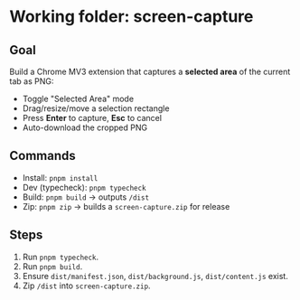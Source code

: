 # Working folder: screen-capture

## Goal
Build a Chrome MV3 extension that captures a **selected area** of the current tab as PNG:
- Toggle "Selected Area" mode
- Drag/resize/move a selection rectangle
- Press **Enter** to capture, **Esc** to cancel
- Auto-download the cropped PNG

## Commands
- Install: `pnpm install`
- Dev (typecheck): `pnpm typecheck`
- Build: `pnpm build`  → outputs `/dist`
- Zip: `pnpm zip`      → builds a `screen-capture.zip` for release

## Steps
1. Run `pnpm typecheck`.
2. Run `pnpm build`.
3. Ensure `dist/manifest.json`, `dist/background.js`, `dist/content.js` exist.
4. Zip `/dist` into `screen-capture.zip`.
